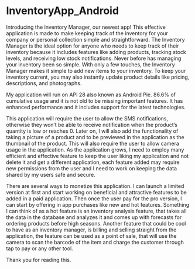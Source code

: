 # InventoryApp_Android

Introducing the Inventory Manager, our newest app! This effective application is made to make keeping track of the inventory for your company or personal collection simple and straightforward. The Inventory Manager is the ideal option for anyone who needs to keep track of their inventory because it includes features like adding products, tracking stock levels, and receiving low stock notifications.
Never before has managing your inventory been so simple. With only a few touches, the Inventory Manager makes it simple to add new items to your inventory. To keep your inventory current, you may also instantly update product details like pricing, descriptions, and photographs.

My application will run on API 28 also known as Android Pie. 86.6% of cumulative usage and it is not old to be missing important features. It has enhanced performance and it includes support for the latest technologies. 

This application will require the user to allow the SMS notifications, otherwise they won’t be able to receive notification when the product’s quantity is low or reaches 0.
Later on, I will also add the functionality of taking a picture of a product and to be previewed in the application as the thumbnail of the product. This will also require the user to allow camera usage in the application. 
As the application grows, I need to employ many efficient and effective feature to keep the user liking my application and not delete it and get a different application, each feature added may require new permissions from the user and I need to work on keeping the data shared by my users safe and secure.

There are several ways to monetize this application. I can launch a limited version at first and start working on beneficial and attractive features to be added in a paid application. Then once the user pay for the pro version, I can start by offering in app purchases like new and hot features. Something I can think of as a hot feature is an inventory analysis feature, that takes all the data in the database and analyzes it and comes up with forecasts for ordering products before high seasons. Another feature that could be cool to have as an inventory manager, is billing and selling straight from the application, the feature can be used as a point of sale, that will use the camera to scan the barcode of the item and charge the customer through tap to pay or any other tool.

Thank you for reading this.
